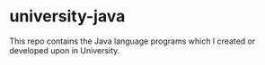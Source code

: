 # university-java
This repo contains the Java language programs which I created or developed upon in University.
